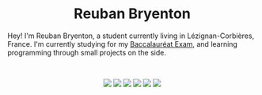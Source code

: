 <h1 align="center">
  <b>Reuban Bryenton</b>
</h1>

Hey! I'm Reuban Bryenton, a student currently living in Lézignan-Corbières, France.
I'm currently studying for my <a href="https://en.wikipedia.org/wiki/Baccalaur%C3%A9at">Baccalauréat Exam</a>,
and learning programming through small projects on the side.

<br>

<p>
  <div align="center">
    <img src="https://img.shields.io/badge/-HTML-E56027?style=for-the-badge&logo=html5&logoColor=E56027&labelColor=282828">
    <img src="https://img.shields.io/badge/-CSS-285EEB?style=for-the-badge&logo=css3&logoColor=285EEB&labelColor=282828">
    <img src="https://img.shields.io/badge/-Python-7EE9AF?style=for-the-badge&logo=python&logoColor=7EE9AF&labelColor=282828">
    <img src="https://img.shields.io/badge/-JavaScript-F7E018?style=for-the-badge&logo=javascript&logoColor=F7E018&labelColor=282828">
    <img src="https://img.shields.io/badge/-ReactNative-5CCFEE?style=for-the-badge&logo=react&logoColor=5CCFEE&labelColor=282828">
    <img src="https://img.shields.io/badge/-C-00589D?style=for-the-badge&logo=c&logoColor=00589D&labelColor=282828">
  </div>
</p>

